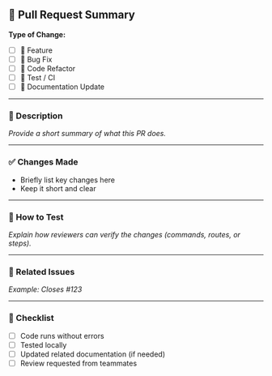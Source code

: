 ## 📝 Pull Request Summary

**Type of Change:**
- [ ] 🚀 Feature
- [ ] 🐛 Bug Fix
- [ ] 🧹 Code Refactor
- [ ] 🧪 Test / CI
- [ ] 📄 Documentation Update

---

### 🧩 Description
_Provide a short summary of what this PR does._

---

### ✅ Changes Made
- Briefly list key changes here
- Keep it short and clear

---

### 🧠 How to Test
_Explain how reviewers can verify the changes (commands, routes, or steps)._

---

### 🔗 Related Issues
_Example: Closes #123_

---

### 🧾 Checklist
- [ ] Code runs without errors
- [ ] Tested locally
- [ ] Updated related documentation (if needed)
- [ ] Review requested from teammates

